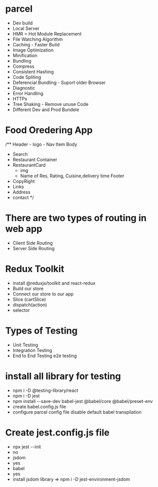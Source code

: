 
# parcel
- Dev build
- Local Server
- HMR = Hot Module Replacement
- File Watching Algorithm
- Caching - Faster Build
- Image Optimization
- Minification
- Bundling
- Compress
- Consistent Hashing
- Code Spliting
- Deferencial Bundling - Suport older Browser
- Diagnostic
- Error Handling
- HTTPs
- Tree Shaking - Remove unuse Code
- Different Dev and Prod Bundele




# Food Oredering App
 
 /**
 Header
    - logo
    - Nav Item
Body
  - Search
  - Restaurant Container
  - RestaurantCard
     - img
     - Name of Res, Rating, Cuisine,delivery time
Footer
  - CopyRight
  - Links
  - Address
  - contact
*/

# There are two types of routing in web app
 - Client Side Routing
 - Server Side Routing




 # Redux Toolkit
 - install @reduxjs/toolkit and react-redux
 - Build our store
 - Connect our store to our app
 - Slice (cartSlice)
 - dispatch(action)
 - selector
 


 # Types of Testing
 - Unit Testing
 - Integration Testing
 - End to End Testing   e2e testing




 # install all library for testing
 -  npm i -D @testing-library/react
 -  npm i -D jest
 -  npm install --save-dev babel-jest @babel/core @babel/preset-env
 - create babel.config.js file 
 - configure parcel config file disable default babel transpilation




 # Create jest.config.js file
 - npx jest --init
 - no
 - jsdom
 - yes
 - babel
 - yes
 - install jsdom library =>  npm i -D jest-environment-jsdom